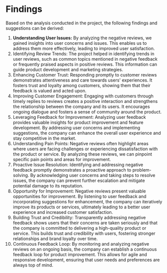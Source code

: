 <h1>Findings</h1>
<p>Based on the analysis conducted in the project, the following findings and suggestions can be derived:</p>
<ol>
<li><b>Understanding User Issues:</b> By analyzing the negative reviews, we gained insights into user concerns and issues. This enables us to address them more effectively, leading to improved user satisfaction.</li>

<li>Identifying Review Trends: The project helped in identifying trends in user reviews, such as common topics mentioned in negative feedback or frequently praised aspects in positive reviews. This information can guide product development and marketing strategies.</li>

<li>Enhancing Customer Trust: Responding promptly to customer reviews demonstrates attentiveness and care towards users' experiences. It fosters trust and loyalty among customers, showing them that their feedback is valued and acted upon.</li>

<li>Improving Customer Engagement: Engaging with customers through timely replies to reviews creates a positive interaction and strengthens the relationship between the company and its users. It encourages ongoing dialogue and fosters a sense of community around the product.</li>

<li>Leveraging Feedback for Improvement: Analyzing user feedback provides valuable insights for product improvement and feature development. By addressing user concerns and implementing suggestions, the company can enhance the overall user experience and stay competitive in the market.</li>

<li>Understanding Pain Points: Negative reviews often highlight areas where users are facing challenges or experiencing dissatisfaction with the product or service. By analyzing these reviews, we can pinpoint specific pain points and areas for improvement.</li>

<li>Proactive Issue Resolution: Identifying and addressing negative feedback promptly demonstrates a proactive approach to problem-solving. By acknowledging user concerns and taking steps to resolve issues, the company can prevent further escalation and mitigate potential damage to its reputation.</li>

<li>Opportunity for Improvement: Negative reviews present valuable opportunities for improvement. By listening to user feedback and incorporating suggestions for enhancement, the company can iteratively improve its products or services, ultimately leading to a better user experience and increased customer satisfaction.</li>

<li>Building Trust and Credibility: Transparently addressing negative feedback shows users that their concerns are taken seriously and that the company is committed to delivering a high-quality product or service. This builds trust and credibility with users, fostering stronger relationships and brand loyalty over time.</li>

<li>Continuous Feedback Loop: By monitoring and analyzing negative reviews on an ongoing basis, the company can establish a continuous feedback loop for product improvement. This allows for agile and responsive development, ensuring that user needs and preferences are always top of mind.</li></ol>
